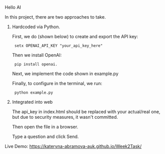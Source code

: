 Hello AI

In this project, there are two approaches to take. 

1. Hardcoded via Python.

    First, we do (shown below) to create and export the API key:

        setx OPENAI_API_KEY "your_api_key_here"  

    Then we install OpenAI:

        pip install openai. 

    Next, we implement the code shown in example.py

    Finally, to configure in the terminal, we run:

        python example.py

2. Integrated into web 

    The api_key in index.html should be replaced with your actual/real one, but due to security measures, it wasn't committed. 

    Then open the file in a browser.
    
    Type a question and click Send.

Live Demo: https://kateryna-abramova-auk.github.io/Week2Task/